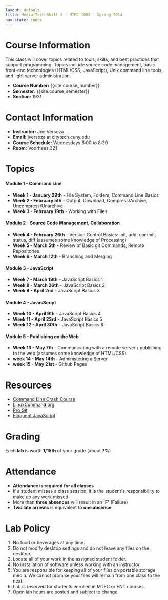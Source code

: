 ```yaml
---
layout: default
title: Media Tech Skill 2 - MTEC 1002 - Spring 2014
nav-state: index
---
```

<a name="contact-info"></a>

Course Information
====
This class will cover topics related to tools, skills, and best practices that support programming.  Topics include source code management, basic front-end technologies (HTML/CSS, JavaScript), Unix command line tools, and light server administration.

* __Course Number:__ {{site.course_number}}
* __Semester:__ {{site.course_semester}}
* __Section:__ 1931

<a name="contact-info"></a>

Contact Information
====
* __Instructor:__ Joe Versoza
* __Email:__ jversoza at citytech.cuny.edu
* __Course Schedule:__ Wednesdays 6:00 to 8:30
* __Room:__ Voorhees 321

<a name="topics"></a>

Topics
====

<h4 class='module-title'>Module 1 - Command Line</h4>

* __Week 1 - January 29th__ - File System, Folders, Command Line Basics
* __Week 2 - February 5th__ - Output, Download, Compress/Archive, Uncompress/Unarchive
* __Week 3 - February 19th__ - Working with Files

<h4 class='module-title'>Module 2 - Source Code Management, Collaboration</h4>

* __Week 4 - February 26th__ -  Version Control Basics: init, add, commit, status, diff (assumes some knowledge of Processing)
* __Week 5 - March 5th__ - Review of Basic git Commands, Remote Repositories
* __Week 6 - March 12th__ - Branching and Merging

<h4 class='module-title'>Module 3 - JavaScript</h4>

* __Week 7 - March 19th__ - JavaScript Basics 1
* __Week 8 - March 26th__ - JavaScript Basics 2
* __Week 9 - April 2nd__ - JavaScript Basics 3

<h4 class='module-title'>Module 4 - JavasScript</h4>

* __Week 10 - April 9th__ - JavaScript Basics 4
* __Week 11 - April 23rd__ - JavaScript Basics 5
* __Week 12 - April 30th__ - JavaScript Basics 6

<h4 class='module-title'>Module 5 - Publishing on the Web</h4>

* __Week 13 - May 7th__ - Communicating with a remote server / publishing to the web (assumes some knowledge of HTML/CSS)
* __week 14 - May 14th__ - Administering a Server
* __week 15 - May 21st__ - Github Pages

<a name="resources"></a>

Resources
====
* [Command Line Crash Course](http://cli.learncodethehardway.org/book/)
* [LinuxCommand.org](http://linuxcommand.org/lc3_resources.php)
* [Pro Git](http://git-scm.com/book)
* [Eloquent JavaScript](http://eloquentjavascript.net/)


<a name="grading"></a>

Grading
====

Each __lab__ is worth __1/15th__ of your grade (about __7%__)

<a name="attendance"></a>

Attendance
=====

* __Attendance is required for all classes__ 
* If a student misses a class session, it is the student's responsibility to make up any work missed
* More than __three absences__ will result in an __'F'__ (Failure)
* __Two late arrivals__ is equivalent to __one absence__

<a name="policy"></a>

Lab Policy
====
1. No food or beverages at any time.
2. Do not modify desktop settings and do not leave any files on the desktop.
3. Locate all of your work in the assigned student folder.
4. No installation of software unless working with an instructor.
5. You are responsible for keeping all of your files on portable storage media. We cannot promise your files will remain from one class to the next.
6. Lab is reserved for students enrolled in MTEC or ENT courses.
7. Open lab hours are posted and subject to change.
